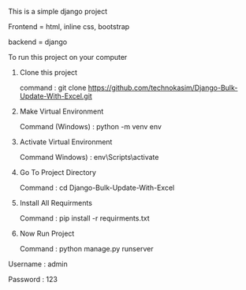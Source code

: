 This is a simple django project


Frontend = html, inline css, bootstrap

backend = django


To run this project on your computer

1. Clone this project

    command : git clone https://github.com/technokasim/Django-Bulk-Update-With-Excel.git


2. Make Virtual Environment

    Command (Windows) : python -m venv env


3. Activate Virtual Environment

    Command Windows) : env\Scripts\activate


4. Go To Project Directory

    Command : cd Django-Bulk-Update-With-Excel


5. Install All Requirments 

    Command : pip install -r requirments.txt


6. Now Run Project

    Command : python manage.py runserver 

Username : admin

Password : 123